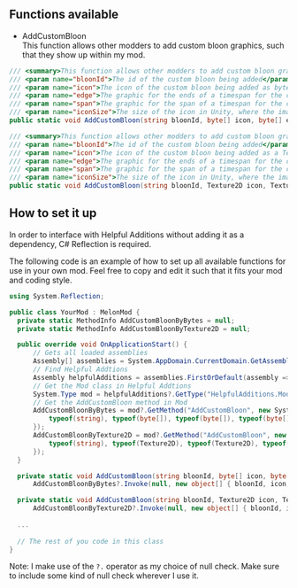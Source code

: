 ## Functions available

* AddCustomBloon\
This function allows other modders to add custom bloon graphics, such that they show up within my mod.
```csharp
/// <summary>This function allows other modders to add custom bloon graphics in the form of bytes from an image file.</summary>
/// <param name="bloonId">The id of the custom bloon being added</param>
/// <param name="icon">The icon of the custom bloon being added as bytes from an image file</param>
/// <param name="edge">The graphic for the ends of a timespan for the custom bloon as bytes from an image file</param>
/// <param name="span">The graphic for the span of a timespan for the custom bloon as bytes from an image file</param>
/// <param name="iconSize">The size of the icon in Unity, where the image size is the original, and 200 is the maximum recommended size</param>
public static void AddCustomBloon(string bloonId, byte[] icon, byte[] edge, byte[] span, Vector2? iconSize = null);

/// <summary>This function allows other modders to add custom bloon graphics in the form of a Texture2D.</summary>
/// <param name="bloonId">The id of the custom bloon being added</param>
/// <param name="icon">The icon of the custom bloon being added as a Texture2D</param>
/// <param name="edge">The graphic for the ends of a timespan for the custom bloon as a Texture2D</param>
/// <param name="span">The graphic for the span of a timespan for the custom bloon as a Texture2D</param>
/// <param name="iconSize">The size of the icon in Unity, where the image size is the original, and 200 is the maximum recommended size</param>
public static void AddCustomBloon(string bloonId, Texture2D icon, Texture2D edge, Texture2D span, Vector2? iconSize = null);
```

## How to set it up

In order to interface with Helpful Additions without adding it as a dependency, C# Reflection is required.

The following code is an example of how to set up all available functions for use in your own mod.
Feel free to copy and edit it such that it fits your mod and coding style.

```csharp
using System.Reflection;

public class YourMod : MelonMod {
  private static MethodInfo AddCustomBloonByBytes = null;
  private static MethodInfo AddCustomBloonByTexture2D = null;

  public override void OnApplicationStart() {
      // Gets all loaded assemblies
      Assembly[] assemblies = System.AppDomain.CurrentDomain.GetAssemblies();
      // Find Helpful Addtions
      Assembly helpfulAdditions = assemblies.FirstOrDefault(assembly => assembly.GetName().Name.Equals("Helpful Additions"));
      // Get the Mod class in Helpful Addtions
      System.Type mod = helpfulAdditions?.GetType("HelpfulAdditions.Mod");
      // Get the AddCustomBloon method in Mod
      AddCustomBloonByBytes = mod?.GetMethod("AddCustomBloon", new System.Type[] {
          typeof(string), typeof(byte[]), typeof(byte[]), typeof(byte[]), typeof(Vector2?)
      });
      AddCustomBloonByTexture2D = mod?.GetMethod("AddCustomBloon", new System.Type[] {
          typeof(string), typeof(Texture2D), typeof(Texture2D), typeof(Texture2D), typeof(Vector2?)
      });
  }

  private static void AddCustomBloon(string bloonId, byte[] icon, byte[] edge, byte[] span, Vector2? iconSize = null) =>
      AddCustomBloonByBytes?.Invoke(null, new object[] { bloonId, icon, edge, span, iconSize });

  private static void AddCustomBloon(string bloonId, Texture2D icon, Texture2D edge, Texture2D span, Vector2? iconSize = null) =>
      AddCustomBloonByTexture2D?.Invoke(null, new object[] { bloonId, icon, edge, span, iconSize });
  
  ...
    
  // The rest of you code in this class
}
```
Note: I make use of the `?.` operator as my choice of null check. Make sure to include some kind of null check wherever I use it.
